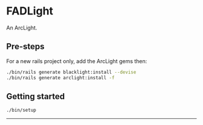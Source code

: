 # FADLight

An ArcLight.

## Pre-steps

For a new rails project only, add the ArcLight gems then:

```bash
./bin/rails generate blacklight:install --devise
./bin/rails generate arclight:install -f
```

## Getting started

```bash
./bin/setup
```

---
